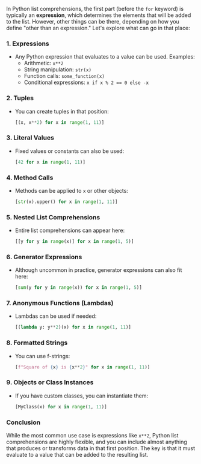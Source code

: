 In Python list comprehensions, the first part (before the `for` keyword) is typically an **expression**, which determines the elements that will be added to the list. However, other things can be there, depending on how you define "other than an expression." Let's explore what can go in that place:

### 1. **Expressions**
   - Any Python expression that evaluates to a value can be used. Examples:
     - Arithmetic: `x**2`
     - String manipulation: `str(x)`
     - Function calls: `some_function(x)`
     - Conditional expressions: `x if x % 2 == 0 else -x`

### 2. **Tuples**
   - You can create tuples in that position:
     ```python
     [(x, x**2) for x in range(1, 11)]
     ```

### 3. **Literal Values**
   - Fixed values or constants can also be used:
     ```python
     [42 for x in range(1, 11)]
     ```

### 4. **Method Calls**
   - Methods can be applied to `x` or other objects:
     ```python
     [str(x).upper() for x in range(1, 11)]
     ```

### 5. **Nested List Comprehensions**
   - Entire list comprehensions can appear here:
     ```python
     [[y for y in range(x)] for x in range(1, 5)]
     ```

### 6. **Generator Expressions**
   - Although uncommon in practice, generator expressions can also fit here:
     ```python
     [sum(y for y in range(x)) for x in range(1, 5)]
     ```

### 7. **Anonymous Functions (Lambdas)**
   - Lambdas can be used if needed:
     ```python
     [(lambda y: y**2)(x) for x in range(1, 11)]
     ```

### 8. **Formatted Strings**
   - You can use f-strings:
     ```python
     [f"Square of {x} is {x**2}" for x in range(1, 11)]
     ```

### 9. **Objects or Class Instances**
   - If you have custom classes, you can instantiate them:
     ```python
     [MyClass(x) for x in range(1, 11)]
     ```

### Conclusion
While the most common use case is expressions like `x**2`, Python list comprehensions are highly flexible, and you can include almost anything that produces or transforms data in that first position. The key is that it must evaluate to a value that can be added to the resulting list.